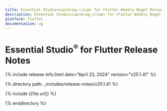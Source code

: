 ```yaml
---
title: Essential Studio<sup>&reg;</sup> for Flutter Weekly Nuget Release Release Notes  
description: Essential Studio<sup>&reg;</sup> for Flutter Weekly Nuget Release Release Notes  
platform: flutter
documentation: ug
---
```


# Essential Studio<sup>&reg;</sup> for Flutter Release Notes  

{% include release-info.html date="April 23, 2024" version="v25.1.41" %} 

{% directory path: _includes/release-notes/v25.1.41 %}

{% include {{file.url}} %}

{% enddirectory %}